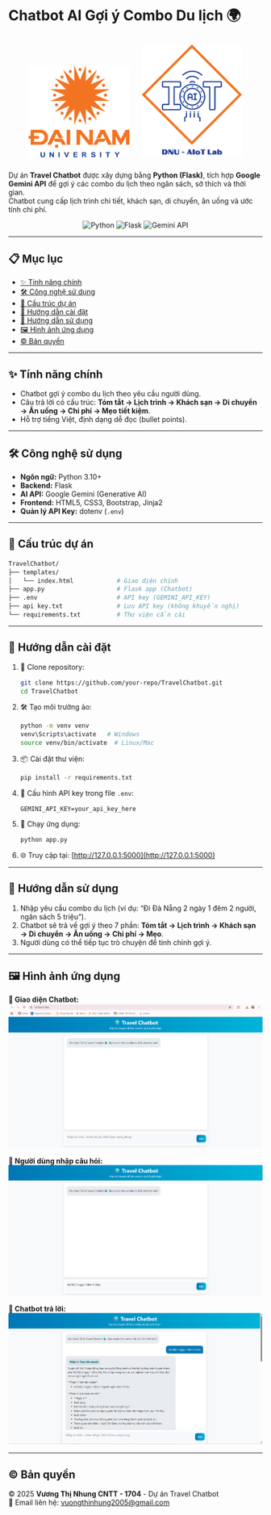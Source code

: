 # Chatbot AI Gợi ý Combo Du lịch 🌍

<p align="center">
  <img src="logo.png" width="200" style="margin: 10px;">
  <img src="AIoTLab_logo.png" width="200" style="margin: 10px;">
</p>

Dự án **Travel Chatbot** được xây dựng bằng **Python (Flask)**, tích hợp **Google Gemini API** để gợi ý các combo du lịch theo ngân sách, sở thích và thời gian.  
Chatbot cung cấp lịch trình chi tiết, khách sạn, di chuyển, ăn uống và ước tính chi phí.

<p align="center">
  <img src="https://img.shields.io/badge/Python-3.10%2B-blue" alt="Python">
  <img src="https://img.shields.io/badge/Flask-Backend-success" alt="Flask">
  <img src="https://img.shields.io/badge/Google-Gemini_API-yellow" alt="Gemini API">
</p>

---

## 📋 Mục lục
- [✨ Tính năng chính](#-tính-năng-chính)
- [🛠 Công nghệ sử dụng](#-công-nghệ-sử-dụng)
- [📁 Cấu trúc dự án](#-cấu-trúc-dự-án)
- [🚀 Hướng dẫn cài đặt](#-hướng-dẫn-cài-đặt)
- [📖 Hướng dẫn sử dụng](#-hướng-dẫn-sử-dụng)
- [🖼 Hình ảnh ứng dụng](#-hình-ảnh-ứng-dụng)
- [© Bản quyền](#-bản-quyền)

---

## ✨ Tính năng chính
- Chatbot gợi ý combo du lịch theo yêu cầu người dùng.
- Câu trả lời có cấu trúc: **Tóm tắt → Lịch trình → Khách sạn → Di chuyển → Ăn uống → Chi phí → Mẹo tiết kiệm**.
- Hỗ trợ tiếng Việt, định dạng dễ đọc (bullet points).

---

## 🛠 Công nghệ sử dụng
- **Ngôn ngữ:** Python 3.10+
- **Backend:** Flask
- **AI API:** Google Gemini (Generative AI)
- **Frontend:** HTML5, CSS3, Bootstrap, Jinja2
- **Quản lý API Key:** dotenv (`.env`)

---

## 📁 Cấu trúc dự án
```bash
TravelChatbot/
├── templates/
│   └── index.html            # Giao diện chính
├── app.py                    # Flask app (Chatbot)
├── .env                      # API key (GEMINI_API_KEY)
├── api key.txt               # Lưu API key (không khuyến nghị)
└── requirements.txt          # Thư viện cần cài
```

---

## 🚀 Hướng dẫn cài đặt
1. 🔽 Clone repository:
   ```bash
   git clone https://github.com/your-repo/TravelChatbot.git
   cd TravelChatbot
   ```

2. 🛠 Tạo môi trường ảo:
   ```bash
   python -m venv venv
   venv\Scripts\activate   # Windows
   source venv/bin/activate  # Linux/Mac
   ```

3. 📦 Cài đặt thư viện:
   ```bash
   pip install -r requirements.txt
   ```

4. 🔑 Cấu hình API key trong file `.env`:
   ```
   GEMINI_API_KEY=your_api_key_here
   ```

5. 🚀 Chạy ứng dụng:
   ```bash
   python app.py
   ```

6. 🌐 Truy cập tại: [http://127.0.0.1:5000](http://127.0.0.1:5000)

---

## 📖 Hướng dẫn sử dụng
1. Nhập yêu cầu combo du lịch (ví dụ: “Đi Đà Nẵng 2 ngày 1 đêm 2 người, ngân sách 5 triệu”).  
2. Chatbot sẽ trả về gợi ý theo 7 phần: **Tóm tắt → Lịch trình → Khách sạn → Di chuyển → Ăn uống → Chi phí → Mẹo**.  
3. Người dùng có thể tiếp tục trò chuyện để tinh chỉnh gợi ý.  

---

## 🖼 Hình ảnh ứng dụng
**💬 Giao diện Chatbot:**
![Chatbot UI](home.png)

**💬 Người dùng nhập câu hỏi:**
![Người dùng hỏi](hoi.png)

**💬 Chatbot trả lời:**
![Chatbot đáp](dap.png)

---

## © Bản quyền
© 2025 **Vương Thị Nhung CNTT - 1704** - Dự án Travel Chatbot  
📧 Email liên hệ: [vuongthinhung2005@gmail.com](mailto:vuongthinhung2005@gmail.com)
